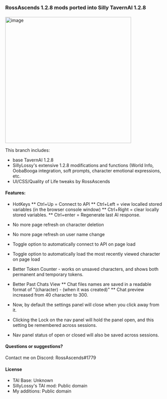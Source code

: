 ### RossAscends 1.2.8 mods ported into Silly TavernAI 1.2.8
#### 

<img width="400" alt="image" src="https://user-images.githubusercontent.com/18619528/224549531-ab30db22-fe33-49c5-81a8-945c543a1e05.png">

This branch includes: 
* base TavernAI 1.2.8
* SillyLossy's extensive 1.2.8 modifications and functions (World Info, OobaBooga integration, soft prompts, character emotional expressions, etc.
* UI/CSS/Quality of Life tweaks by RossAscends

#### Features:
* HotKeys
** Ctrl+Up = Connect to API 
** Ctrl+Left = view localled stored variables (in the browser console window)
** Ctrl+Right = clear locally stored variables.
** Ctrl+enter = Regenerate last AI response.

* No more page refresh on character deletion
* No more page refresh on user name change

* Toggle option to automatically connect to API on page load
* Toggle option to automatically load the most recently viewed character on page load
* Better Token Counter - works on unsaved characters, and shows both permanent and temporary tokens.

* Better Past Chats View
** Chat files names are saved in a readable format of "(character) - (when it was created)"
** Chat preview increased from 40 character to 300.

* Now, by default the settings panel will close when you click away from it.
* Clicking the Lock on the nav panel will hold the panel open, and this setting be remembered across sessions.
* Nav panel status of open or closed will also be saved across sessions.


#### Questions or suggestions?
Contact me on Discord: RossAscends#1779

#### License
* TAI Base: Unknown
* SillyLossy's TAI mod: Public domain
* My additions: Public domain
